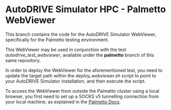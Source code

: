 # AutoDRIVE Simulator HPC - Palmetto WebViewer


This branch contains the code for the AutoDRIVE Simulator WebViewer, specifically for the Palmetto testing environment. 

This WebViewer may be used in conjunction with the test _autodrive_test_webviewer_, available under the **palmetto** branch of this same repository. 

In order to deploy the WebViewer for the aforementioned test, you need to update the target path within the _deploy_webviewer.sh_ script to point to your AutoDRIVE Simulator installation, and then execute the script.  

To access the WebViewer from outside the Palmetto cluster using a local browser, you first need to set up a 
SOCKS v5 tunnelling connection from your local machine, as explained in the [Palmetto Docs](https://docs.rcd.clemson.edu/palmetto/connect/proxy/).